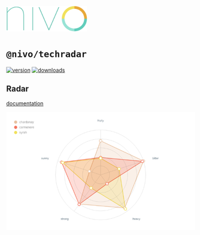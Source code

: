 <a href="https://nivo.rocks"><img alt="nivo" src="https://raw.githubusercontent.com/plouc/nivo/master/nivo.png" width="216" height="68"/></a>

# `@nivo/techradar`

[![version](https://img.shields.io/npm/v/@nivo/techradar?style=for-the-badge)](https://www.npmjs.com/package/@nivo/techradar)
[![downloads](https://img.shields.io/npm/dm/@nivo/techradar?style=for-the-badge)](https://www.npmjs.com/package/@nivo/techradar)

## Radar

[documentation](http://nivo.rocks/radar/)

![Radar](https://raw.githubusercontent.com/plouc/nivo/master/website/src/assets/captures/radar.png)
